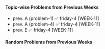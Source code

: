 #### Topic-wise Problems from Previous Weeks
- prev. A (problem-1) ✅ friday-4 [WEEK-11]
- prev. A (problem-4) ✅ friday-4 [WEEK-11]
- prev. E ✅ friday-4 [WEEK-11]

#### Random Problems from Previous Weeks

